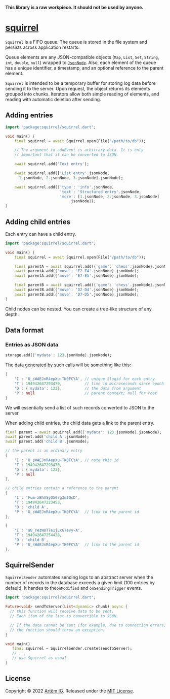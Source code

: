 **This library is a raw workpiece. It should not be used by anyone.**

# [squirrel](https://github.com/rtmigo/squirrel_dart)

`Squirrel` is a FIFO queue. The queue is stored in the file system and persists across application restarts.

Queue elements are any JSON-compatible objects (`Map`, `List`, `Set`, `String`,
`int`, `double`, `null`) wrapped to
[`JsonNode`](https://pub.dev/packages/jsontree). Also, each element of the queue
has a unique identifier, a timestamp, and an optional reference to the parent
element.

`Squirrel` is intended to be a temporary buffer for storing log data before sending it to the server. Upon request, the object returns its elements grouped into chunks. Iterators allow both simple reading of elements, and reading with automatic deletion after sending.

## Adding entries

```dart
import 'package:squirrel/squirrel.dart';

void main() {
    final squirrel = await Squirrel.open(File("/path/to/db"));

    // The argument to addEvent is arbitrary data. It is only 
    // important that it can be converted to JSON.

    await squirrel.add('Text entry');

    await squirrel.add(['List entry'.jsonNode, 
      1.jsonNode, 2.jsonNode, 3.jsonNode].jsonNode);

    await squirrel.add({'type': 'info'.jsonNode, 
                        'text': 'Structured entry'.jsonNode,
                        'more': [1.jsonNode, 2.jsonNode, 3.jsonNode]
                            .jsonNode});
}
```

## Adding child entries

Each entry can have a child entry.

```dart
import 'package:squirrel/squirrel.dart';

void main() {
    final squirrel = await Squirrel.open(File("/path/to/db"));

    final parentA = await squirrel.add({'game': 'chess'.jsonNode}.jsonNode);
    await parentA.add({'move': 'E2-E4'.jsonNode}.jsonNode);
    await parentA.add({'move': 'E7-E5'.jsonNode}.jsonNode);

    final parentB = await squirrel.add({'game': 'chess'.jsonNode}.jsonNode);
    await parentB.add({'move': 'D2-D4'.jsonNode}.jsonNode);
    await parentB.add({'move': 'D7-D5'.jsonNode}.jsonNode);
}
```

Child nodes can be nested. You can create a tree-like structure of any depth.

## Data format

### Entries as JSON data

```dart
storage.add({'mydata': 123.jsonNode}.jsonNode);
```

The data generated by such calls will be something like this:

```dart
{
    'I': 'U_sWAEJnR4epXu-TK0FCYA', // unique Slugid for each entry
    'T': 194942647293470,          // time in microseconds since epoch UTC
    'D': {'mydata': 123},          // the data from argument
    'P': null                      // parent context; null for root
}
```

We will essentially send a list of such records converted to JSON to the server.

When adding child entries, the child data gets a link to the parent entry.

```dart
final parent = await squirrel.add({'mydata': 123.jsonNode}.jsonNode);
await parent.add('child A'.jsonNode);
await parent.add('child B'.jsonNode);
```

```dart
// the parent is an ordinary entry
{
    'I': 'U_sWAEJnR4epXu-TK0FCYA', // note this id
    'T': 194942647293470,          
    'D': {'mydata': 123},          
    'P': null                      
},

// child entries contain a reference to the parent 
{
    'I': 'Fum-zBhASyO50rg3mtQcD',
    'T': 194942647223453,
    'D': 'child A',
    'P': 'U_sWAEJnR4epXu-TK0FCYA'  // link to the parent id
},

{
    'I': 'a8_YezW8T7e1jLxG7evy-A',
    'T': 194942647254428,
    'D': 'child B',
    'P': 'U_sWAEJnR4epXu-TK0FCYA'  // link to the parent id
},
```

## SquirrelSender

`SquirrelSender` automates sending logs to an abstract server when the number of records in the database exceeds a given limit (100 entries by default). It handes to the`onModified` and `onSendingTrigger` events.

```dart
import 'package:squirrel/squirrel.dart';

Future<void> sendToServer(List<dynamic> chunk) async {
  // this function will receive data to be sent.
  // Each item of the list is convertible to JSON.

  // If the data cannot be sent (for example, due to connection errors),
  // the function should throw an exception.
}

void main()
   final squirrel = SquirrelSender.create(sendToServer);
   // ...
   // use Squirrel as usual
}
```

## License

Copyright © 2022 [Artёm IG](https://github.com/rtmigo).
Released under the [MIT License](LICENSE).
